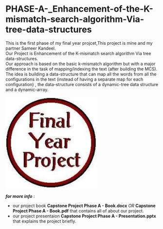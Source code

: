 # PHASE-A-_Enhancement-of-the-K-mismatch-search-algorithm-Via-tree-data-structures
This is the first phase of my final year projcet,This project is mine and my partner Sameer Kandeel.<br />
Our Project is Enhancement of the K-mismatch search algorithm Via tree data-structures.<br />
Our approach is based on the basic k-mismatch algorithm but with a major difference in the task of mapping/indexing the text (after building the MCS).<br />
The idea is building a data-structure that can map all the words from all the configurations in the text (instead of having a separate map for each configuration) , the data-structure consists of a dynamic-tree data structure and a dynamic-array.<br />
<br />
<img src="final year project.jpg" alt="drawing" width="300"/>

***for more info*** :<br />
- our project book **Capstone Project Phase A - Book.docx** *OR* **Capstone Project Phase A - Book.pdf** that contains all of about our project.
- our project presentaion **Capstone Project Phase A - Presentation.pptx** that explains the project briefly.

